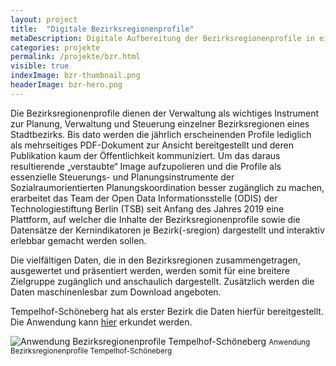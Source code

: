 ```yaml
---
layout: project
title:  "Digitale Bezirksregionenprofile"
metaDescription: Digitale Aufbereitung der Bezirksregionenprofile in einer Webanwendung.
categories: projekte
permalink: /projekte/bzr.html
visible: true
indexImage: bzr-thumbnail.png
headerImage: bzr-hero.png
---
```



Die Bezirksregionenprofile dienen der Verwaltung als wichtiges Instrument zur Planung, Verwaltung und Steuerung einzelner Bezirksregionen eines Stadtbezirks. 
Bis dato werden die jährlich erscheinenden Profile lediglich als mehrseitiges PDF-Dokument zur Ansicht bereitgestellt und deren Publikation kaum der Öffentlichkeit kommuniziert. Um das daraus resultierende „verstaubte“ Image aufzupolieren und die Profile als essenzielle Steuerungs- und Planungsinstrumente der Sozialraumorientierten Planungskoordination besser zugänglich zu machen, erarbeitet das Team der Open Data Informationsstelle (ODIS) der Technologiestiftung Berlin (TSB) seit Anfang des Jahres 2019 eine Plattform, auf welcher die Inhalte der Bezirksregionenprofile sowie die Datensätze der Kernindikatoren je Bezirk(-sregion) dargestellt und interaktiv erlebbar gemacht werden sollen.

Die vielfältigen Daten, die in den Bezirksregionen zusammengetragen, ausgewertet und präsentiert werden, werden somit für eine breitere Zielgruppe zugänglich und anschaulich dargestellt. Zusätzlich werden die Daten maschinenlesbar zum Download angeboten.

Tempelhof-Schöneberg hat als erster Bezirk die Daten hierfür bereitgestellt. Die Anwendung kann [hier](xxx.de) erkundet werden.

![Anwendung Bezirksregionenprofile Tempelhof-Schöneberg](/assets/images/bzr.png "Anwendung Bezirksregionenprofile Tempelhof-Schöneberg")
<small>Anwendung Bezirksregionenprofile Tempelhof-Schöneberg</small>